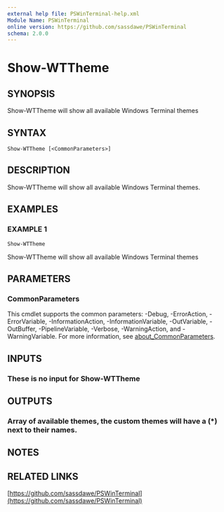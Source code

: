 ```yaml
---
external help file: PSWinTerminal-help.xml
Module Name: PSWinTerminal
online version: https://github.com/sassdawe/PSWinTerminal
schema: 2.0.0
---
```


# Show-WTTheme

## SYNOPSIS
Show-WTTheme will show all available Windows Terminal themes

## SYNTAX

```
Show-WTTheme [<CommonParameters>]
```

## DESCRIPTION
Show-WTTheme will show all available Windows Terminal themes.

## EXAMPLES

### EXAMPLE 1
```
Show-WTTheme
```

Show-WTTheme will show all available Windows Terminal themes

## PARAMETERS

### CommonParameters
This cmdlet supports the common parameters: -Debug, -ErrorAction, -ErrorVariable, -InformationAction, -InformationVariable, -OutVariable, -OutBuffer, -PipelineVariable, -Verbose, -WarningAction, and -WarningVariable. For more information, see [about_CommonParameters](http://go.microsoft.com/fwlink/?LinkID=113216).

## INPUTS

### These is no input for Show-WTTheme
## OUTPUTS

### Array of available themes, the custom themes will have a (*) next to their names.
## NOTES

## RELATED LINKS

[https://github.com/sassdawe/PSWinTerminal](https://github.com/sassdawe/PSWinTerminal)

